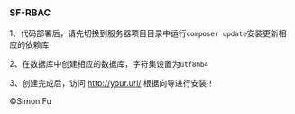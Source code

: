 ### SF-RBAC

1、代码部署后，请先切换到服务器项目目录中运行```composer update```安装更新相应的依赖库

2、在数据库中创建相应的数据库，字符集设置为```utf8mb4```

3、创建完成后，访问 http://your.url/ 根据向导进行安装！


&copy;Simon Fu
